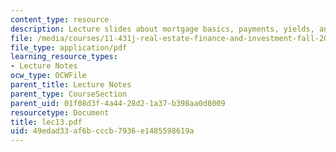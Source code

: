 ```yaml
---
content_type: resource
description: Lecture slides about mortgage basics, payments, yields, and values.
file: /media/courses/11-431j-real-estate-finance-and-investment-fall-2006/49edad33af6bcccb7936e1485598619a_lec13.pdf
file_type: application/pdf
learning_resource_types:
- Lecture Notes
ocw_type: OCWFile
parent_title: Lecture Notes
parent_type: CourseSection
parent_uid: 01f08d3f-4a44-28d2-1a37-b398aa0d8009
resourcetype: Document
title: lec13.pdf
uid: 49edad33-af6b-cccb-7936-e1485598619a
---
```


